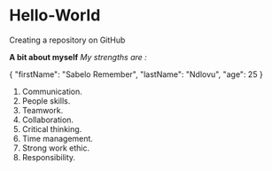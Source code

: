 # Hello-World
Creating a repository on GitHub

**A bit about myself**
*My strengths are :*

{
  "firstName": "Sabelo Remember",
  "lastName": "Ndlovu",
  "age": 25
}

1. Communication.
2. People skills.
3. Teamwork.
4. Collaboration.
5. Critical thinking.
6. Time management.
7. Strong work ethic.
8. Responsibility.

